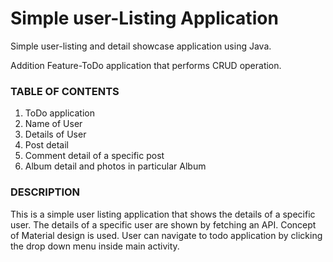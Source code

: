 # Simple user-Listing Application
Simple user-listing and detail showcase application using Java.

Addition Feature-ToDo application that performs  CRUD operation.

### TABLE OF CONTENTS
  1. ToDo application
  2. Name of User
  3. Details of User
  4. Post detail
  5. Comment detail of a specific post
  6. Album detail and photos in particular Album

### DESCRIPTION
This is a simple user listing application that shows the details of a specific user. 
The details of a specific user are shown by fetching an API. Concept of Material design
is used. User can navigate to todo application by clicking the drop down menu inside main activity. 





